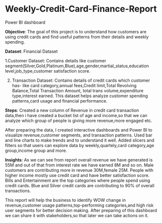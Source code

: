 # Weekly-Credit-Card-Finance-Report
Power BI dashboard

 **Objective**: The goal of this project is to understand how customers are using credit cards and find useful patterns from their details and weekly spending.

 **Dataset**: Financial Dataset
 
 1.Customer Dataset: Contains details like customer segment(Silver,Gold,Platinum,Blue),age,gender,martial_status,education level,job_type,customer satisfaction score.

 2. Transaction Dataset: Contains details of credit cards which customer has- like card category,annual fees,Credit limit,Total Revolving Balance,Total Transaction Amount,
    total trans volume,expenditure type,interest earned. This dataset helps analyze customer spending patterns,card usage and financial performance.

**Steps**: Created a new column of Revenue in credit card transaction data,then i have created a bucket list of age and income,so that we can analyze which group of people is giving more revenue,more engaged etc. 

After preparing the data, I created interactive dashboards and Power BI to visualize revenue,customer segments, and transaction patterns.
Used bar and line charts to make trends and to understand it well. Added slicers and filters so that users can explore data by weekly,quartely,card category,age group,income group and more.

**Insights**: As we can see from report overall revenue we have generated is 55M and out of that from interest rate we have earned 8M and so on. Male customers are contributing more in revenue 30M,female 25M. People with higher income mostly use credit card and have better satisfaction score. Bills and Entertainment are the top categories where people spend using credit cards. Blue and Silver credit cards are contributing to 90% of overall transactions. 

This report will help the business to identify WOW change in revenue,customer usage patterns,top-performing categories,and high risk user segments for better decision making.
After preparing of this dashboard we can share it with stakeholders,so that later we can take actions on it.



